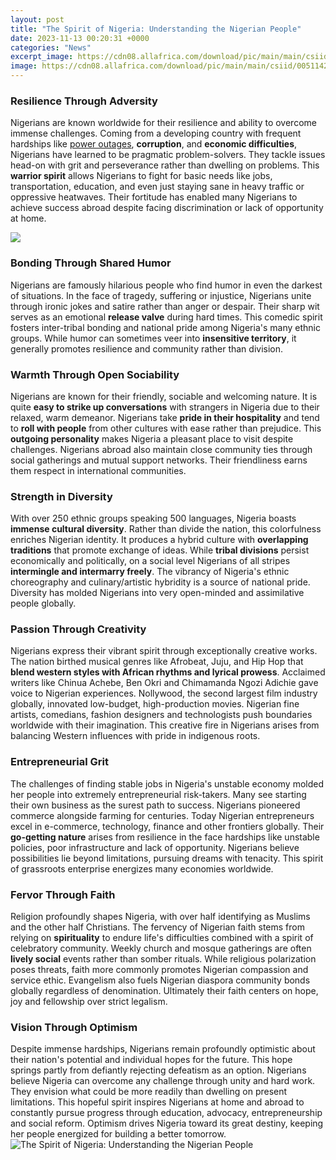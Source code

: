 ```yaml
---
layout: post
title: "The Spirit of Nigeria: Understanding the Nigerian People"
date: 2023-11-13 00:20:31 +0000
categories: "News"
excerpt_image: https://cdn08.allafrica.com/download/pic/main/main/csiid/00511429:df63fbc4a81c5965f8bb350ee53b7c3e:arc614x376:w1470:us1.jpg
image: https://cdn08.allafrica.com/download/pic/main/main/csiid/00511429:df63fbc4a81c5965f8bb350ee53b7c3e:arc614x376:w1470:us1.jpg
---
```


### Resilience Through Adversity
Nigerians are known worldwide for their resilience and ability to overcome immense challenges. Coming from a developing country with frequent hardships like [power outages](https://yt.io.vn/collection/abston), **corruption**, and **economic difficulties**, Nigerians have learned to be pragmatic problem-solvers. They tackle issues head-on with grit and perseverance rather than dwelling on problems. This **warrior spirit** allows Nigerians to fight for basic needs like jobs, transportation, education, and even just staying sane in heavy traffic or oppressive heatwaves. Their fortitude has enabled many Nigerians to achieve success abroad despite facing discrimination or lack of opportunity at home. 

![](https://www.worldatlas.com/r/w1200/upload/18/1e/72/shutterstock-142905706.jpg)
### Bonding Through Shared Humor
Nigerians are famously hilarious people who find humor in even the darkest of situations. In the face of tragedy, suffering or injustice, Nigerians unite through ironic jokes and satire rather than anger or despair. Their sharp wit serves as an emotional **release valve** during hard times. This comedic spirit fosters inter-tribal bonding and national pride among Nigeria's many ethnic groups. While humor can sometimes veer into **insensitive territory**, it generally promotes resilience and community rather than division.
### Warmth Through Open Sociability 
Nigerians are known for their friendly, sociable and welcoming nature. It is quite **easy to strike up conversations** with strangers in Nigeria due to their relaxed, warm demeanor. Nigerians take **pride in their hospitality** and tend to **roll with people** from other cultures with ease rather than prejudice. This **outgoing personality** makes Nigeria a pleasant place to visit despite challenges. Nigerians abroad also maintain close community ties through social gatherings and mutual support networks. Their friendliness earns them respect in international communities.
### Strength in Diversity 
With over 250 ethnic groups speaking 500 languages, Nigeria boasts **immense cultural diversity**. Rather than divide the nation, this colorfulness enriches Nigerian identity. It produces a hybrid culture with **overlapping traditions** that promote exchange of ideas. While **tribal divisions** persist economically and politically, on a social level Nigerians of all stripes **intermingle and intermarry freely**. The vibrancy of Nigeria's ethnic choreography and culinary/artistic hybridity is a source of national pride. Diversity has molded Nigerians into very open-minded and assimilative people globally.  
### Passion Through Creativity
Nigerians express their vibrant spirit through exceptionally creative works. The nation birthed musical genres like Afrobeat, Juju, and Hip Hop that **blend western styles with African rhythms and lyrical prowess**. Acclaimed writers like Chinua Achebe, Ben Okri and Chimamanda Ngozi Adichie gave voice to Nigerian experiences. Nollywood, the second largest film industry globally, innovated low-budget, high-production movies. Nigerian fine artists, comedians, fashion designers and technologists push boundaries worldwide with their imagination. This creative fire in Nigerians arises from balancing Western influences with pride in indigenous roots.
### Entrepreneurial Grit  
The challenges of finding stable jobs in Nigeria's unstable economy molded her people into extremely entrepreneurial risk-takers. Many see starting their own business as the surest path to success. Nigerians pioneered commerce alongside farming for centuries. Today Nigerian entrepreneurs excel in e-commerce, technology, finance and other frontiers globally. Their **go-getting nature** arises from resilience in the face hardships like unstable policies, poor infrastructure and lack of opportunity. Nigerians believe possibilities lie beyond limitations, pursuing dreams with tenacity. This spirit of grassroots enterprise energizes many economies worldwide.
### Fervor Through Faith  
Religion profoundly shapes Nigeria, with over half identifying as Muslims and the other half Christians. The fervency of Nigerian faith stems from relying on **spirituality** to endure life's difficulties combined with a spirit of celebratory community. Weekly church and mosque gatherings are often **lively social** events rather than somber rituals. While religious polarization poses threats, faith more commonly promotes Nigerian compassion and service ethic. Evangelism also fuels Nigerian diaspora community bonds globally regardless of denomination. Ultimately their faith centers on hope, joy and fellowship over strict legalism. 
### Vision Through Optimism
Despite immense hardships, Nigerians remain profoundly optimistic about their nation's potential and individual hopes for the future. This hope springs partly from defiantly rejecting defeatism as an option. Nigerians believe Nigeria can overcome any challenge through unity and hard work. They envision what could be more readily than dwelling on present limitations. This hopeful spirit inspires Nigerians at home and abroad to constantly pursue progress through education, advocacy, entrepreneurship and social reform. Optimism drives Nigeria toward its great destiny, keeping her people energized for building a better tomorrow.
![The Spirit of Nigeria: Understanding the Nigerian People](https://cdn08.allafrica.com/download/pic/main/main/csiid/00511429:df63fbc4a81c5965f8bb350ee53b7c3e:arc614x376:w1470:us1.jpg)